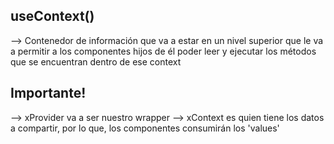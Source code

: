 ## useContext()

--> Contenedor de información que va a estar en un nivel superior que le va a permitir a los componentes hijos de él poder leer y ejecutar los métodos que se encuentran dentro de ese context

## Importante!

--> xProvider va a ser nuestro wrapper
--> xContext es quien tiene los datos a compartir, por lo que, los componentes consumirán los 'values'
